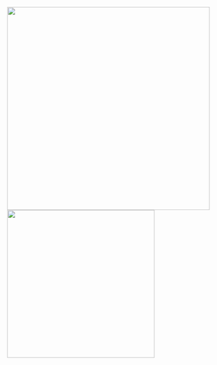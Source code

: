 
<!-- [![GitHub Action Stats](https://github-readme-stats.vercel.app/api?username=mudox&count_private=true&show_icons=true&hide_title=true&hide_border=true&include_all_commits=true)](https://github.com/mudox/github-readme-stats)

[![Top Langs](https://github-readme-stats.vercel.app/api/top-langs/?username=mudox&hide_border=true&layout=compact&hide_title=true&langs_count=10)](https://github.com/mudox/github-readme-stats) -->

<!-- [![Trophy](https://github-profile-trophy.vercel.app/?username=mudox&margin-w=15&margin-h=15&no-bg=true&no-frame=true&column=4)](https://github.com/mudox/github-profile-trophy) -->

<p>
<img src="https://github-readme-stats.vercel.app/api?username=mudox&count_private=true&show_icons=true&hide_title=true&hide_border=true&include_all_commits=true" width=470px>
<img src="https://github-readme-stats.vercel.app/api/top-langs/?username=mudox&hide_border=true&layout=compact&hide_title=true&langs_count=8&hide=HTML,CSS" width=342px>
</p>
